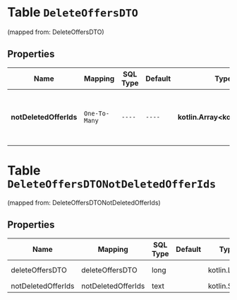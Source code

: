 
# Table `DeleteOffersDTO`
(mapped from: DeleteOffersDTO)

## Properties
Name | Mapping | SQL Type | Default | Type | Description | Notes
---- | ------- | -------- | ------- | ---- | ----------- | -----
**notDeletedOfferIds** | `One-To-Many` | `----` | `----`  | **kotlin.Array&lt;kotlin.String&gt;** | Список SKU товаров, которые не удалось удалить. |  [optional]


# **Table `DeleteOffersDTONotDeletedOfferIds`**
(mapped from: DeleteOffersDTONotDeletedOfferIds)

## Properties
Name | Mapping | SQL Type | Default | Type | Description | Notes
---- | ------- | -------- | ------- | ---- | ----------- | -----
deleteOffersDTO | deleteOffersDTO | long | | kotlin.Long | Primary Key | *one*
notDeletedOfferIds | notDeletedOfferIds | text | | kotlin.String | Foreign Key | *many*



